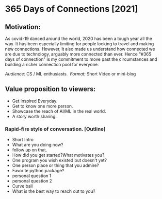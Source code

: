 # 365 Days of Connections [2021]

## Motivation: 
As covid-19 danced around the world, 2020 has been a tough year all the way. It has been especially limiting for people looking to travel and making new connections. However, it also made us understand how connected we are due to technology, arguably more connected than ever. Hence "#365 days of connection" is my commitment to move past the circumstances and building a richer connection pool for everyone. 

*Audience:* CS / ML enthusiasts. 
*Format:* Short Video or mini-blog

## Value proposition to viewers: 
- Get Inspired Everyday. 
- Get to know one more person.
- Showcase the reach of AI/ML in the real world.
- A story worth sharing.

### Rapid-fire style of conversation. [Outline]
- Short Intro
- What are you doing now?
- follow up on that. 
- How did you get started?What motivates you?
- One program you wish existed but doesn't yet?
- One person place or thing that you admire? 
- Favorite python package?
- personal question 1
- personal question 2
- Curve ball
- What is the best way to reach out to you?
